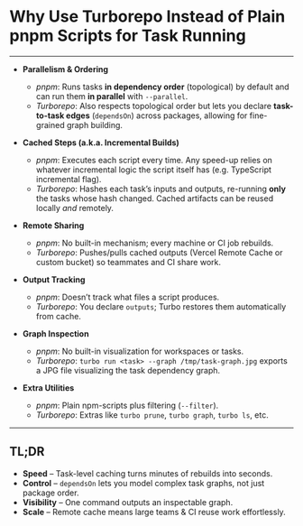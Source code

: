 # Why Use Turborepo Instead of Plain pnpm Scripts for Task Running

---

- **Parallelism & Ordering**

  - _pnpm_: Runs tasks **in dependency order** (topological) by default and can run them **in parallel** with `--parallel`.
  - _Turborepo_: Also respects topological order but lets you declare **task-to-task edges** (`dependsOn`) across packages, allowing for fine-grained graph building.

- **Cached Steps (a.k.a. Incremental Builds)**

  - _pnpm_: Executes each script every time. Any speed-up relies on whatever incremental logic the script itself has (e.g. TypeScript incremental flag).
  - _Turborepo_: Hashes each task’s inputs and outputs, re-running **only** the tasks whose hash changed. Cached artifacts can be reused locally _and_ remotely.

- **Remote Sharing**

  - _pnpm_: No built-in mechanism; every machine or CI job rebuilds.
  - _Turborepo_: Pushes/pulls cached outputs (Vercel Remote Cache or custom bucket) so teammates and CI share work.

- **Output Tracking**

  - _pnpm_: Doesn’t track what files a script produces.
  - _Turborepo_: You declare `outputs`; Turbo restores them automatically from cache.

- **Graph Inspection**

  - _pnpm_: No built-in visualization for workspaces or tasks.
  - _Turborepo_: `turbo run <task> --graph /tmp/task-graph.jpg` exports a JPG file visualizing the task dependency graph.

- **Extra Utilities**
  - _pnpm_: Plain npm-scripts plus filtering (`--filter`).
  - _Turborepo_: Extras like `turbo prune`, `turbo graph`, `turbo ls`, etc.

---

## TL;DR

- **Speed** – Task-level caching turns minutes of rebuilds into seconds.
- **Control** – `dependsOn` lets you model complex task graphs, not just package order.
- **Visibility** – One command outputs an inspectable graph.
- **Scale** – Remote cache means large teams & CI reuse work effortlessly.
